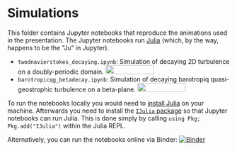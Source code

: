 # Simulations

This folder contains Jupyter notebooks that reproduce the animations used in the presentation. The Jupyter notebooks run [Julia](https://www.julialang.org) (which, by the way, happens to be the "Ju" in Jupyter).

- `twodnavierstokes_decaying.ipynb`: Simulation of decaying 2D turbulence on a doubly-periodic domain. <a href="https://nbviewer.jupyter.org/github/navidcy/CLExWinterSchool2020/blob/master/simulations/twodnavierstokes_decaying.ipynb" 
   target="_parent"><img src="https://raw.githubusercontent.com/jupyter/design/master/logos/Badges/nbviewer_badge.png" 
      width="109" height="20"></a>
- `barotropicqg_betadecay.ipynb`: Simulation of decaying barotropiq quasi-geostrophic turbulence on a beta-plane.  <a href="https://nbviewer.jupyter.org/github/navidcy/CLExWinterSchool2020/blob/master/simulations/barotropicqg_betadecay.ipynb" 
   target="_parent"><img src="https://raw.githubusercontent.com/jupyter/design/master/logos/Badges/nbviewer_badge.png" 
      width="109" height="20"></a>

To run the notebooks locally you would need to [install Julia](https://www.julialang.org/downloads/) on your machine. Afterwards you need to install the [`IJulia` package](https://github.com/JuliaLang/IJulia.jl) so that Jupyter notebooks can run Julia. This is done simply by calling `using Pkg; Pkg.add("IJulia")` within the Julia REPL.

Alternatively, you can run the notebooks online via Binder: [![Binder](https://mybinder.org/badge_logo.svg)](https://mybinder.org/v2/gh/navidcy/CLExWinterSchool2020/master)
